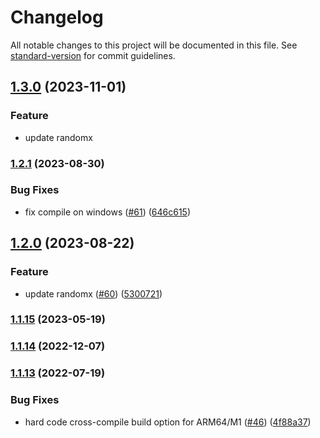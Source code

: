 # Changelog

All notable changes to this project will be documented in this file. See [standard-version](https://github.com/conventional-changelog/standard-version) for commit guidelines.

## [1.3.0](https://github.com/tari-project/randomx-rs/compare/v1.3.0...v1.2.1) (2023-11-01)
### Feature

* update randomx

### [1.2.1](https://github.com/tari-project/randomx-rs/compare/v1.1.15...v1.2.1) (2023-08-30)

### Bug Fixes

* fix compile on windows ([#61](https://github.com/tari-project/randomx-rs/issues/61)) ([646c615](https://github.com/tari-project/randomx-rs/commit/646c6150a01659417a2cacd9f1db0a7e492bdf1d))

## [1.2.0](https://github.com/tari-project/randomx-rs/compare/v1.1.15...v1.2.0) (2023-08-22)
### Feature

* update randomx ([#60](https://github.com/tari-project/randomx-rs/issues/60)) ([5300721](https://github.com/tari-project/randomx-rs/commit/530072139e09a86b7247831f66b6ac6991c729e6))

### [1.1.15](https://github.com/tari-project/randomx-rs/compare/v1.1.14...v1.1.15) (2023-05-19)

### [1.1.14](https://github.com/tari-project/randomx-rs/compare/v1.1.13...v1.1.14) (2022-12-07)

### [1.1.13](https://github.com/tari-project/randomx-rs/compare/v1.1.12...v1.1.13) (2022-07-19)


### Bug Fixes

* hard code cross-compile build option for ARM64/M1 ([#46](https://github.com/tari-project/randomx-rs/issues/46)) ([4f88a37](https://github.com/tari-project/randomx-rs/commit/4f88a37f41d4ab5b5a8fe95f8653104dea8e045d))
